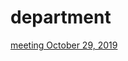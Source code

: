 # department

[meeting October 29, 2019](http://janboone.github.io/department/meeting29102019.html)

